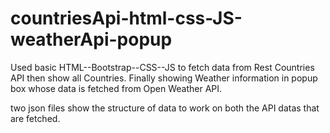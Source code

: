 # countriesApi-html-css-JS-weatherApi-popup
Used basic HTML--Bootstrap--CSS--JS to fetch data from Rest Countries API then show all Countries. Finally showing Weather information in popup box whose data is  fetched from Open Weather API.

two json files show the structure of data to work on both the API datas that are fetched.
